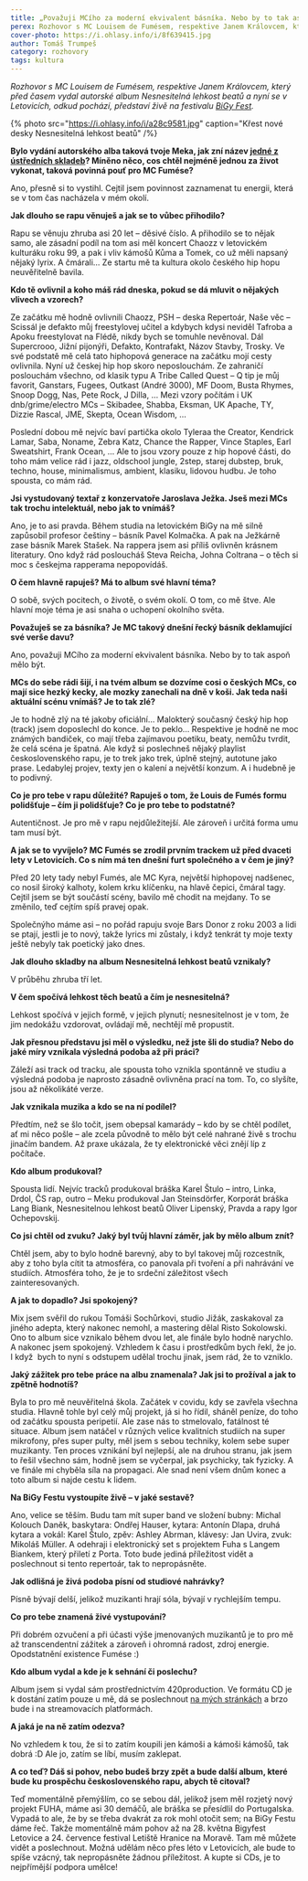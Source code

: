 ```yaml
---
title: „Považuji MCího za moderní ekvivalent básníka. Nebo by to tak aspoň mělo být.“
perex: Rozhovor s MC Louisem de Fumésem, respektive Janem Královcem, který před časem vydal autorské album Nesnesitelná lehkost beatů.
cover-photo: https://i.ohlasy.info/i/8f639415.jpg
author: Tomáš Trumpeš
category: rozhovory
tags: kultura
---
```


*Rozhovor s MC Louisem de Fumésem, respektive Janem Královcem, který před časem vydal autorské album Nesnesitelná lehkost beatů a nyní se v Letovicích, odkud pochází, představí živě na festivalu [BiGy Fest](https://bigyfestletovice.cz/).*

{% photo src="https://i.ohlasy.info/i/a28c9581.jpg" caption="Křest nové desky Nesnesitelná lehkost beatů" /%}

**Bylo vydání autorského alba taková tvoje Meka, jak zní název [jedné z ústředních skladeb](https://www.youtube.com/watch?v=Jwu6qs-7uuo)? Míněno něco, cos chtěl nejméně jednou za život vykonat, taková povinná pouť pro MC Fumése?**

Ano, přesně si to vystihl. Cejtil jsem povinnost zaznamenat tu energii, která se v tom čas nacházela v mém okolí.

**Jak dlouho se rapu věnuješ a jak se to vůbec přihodilo?**

Rapu se věnuju zhruba asi 20 let – děsivé číslo. A přihodilo se to nějak samo, ale zásadní podíl na tom asi měl koncert Chaozz v letovickém kulturáku roku 99, a pak i vliv kámošů Kůma a Tomek, co už měli napsaný nějaký lyrix. A čmárali… Ze startu mě ta kultura okolo českého hip hopu neuvěřitelně bavila.

**Kdo tě ovlivnil a koho máš rád dneska, pokud se dá mluvit o nějakých vlivech a vzorech?**

Ze začátku mě hodně ovlivnili Chaozz, PSH – deska Repertoár, Naše věc – Scissál je defakto můj freestylovej učitel a kdybych kdysi neviděl Tafroba a Apoku freestylovat na Flédě, nikdy bych se tomuhle nevěnoval. Dál Supercrooo, Jižní pijonýři, Defakto, Kontrafakt, Názov Stavby, Trosky. Ve své podstatě mě celá tato hiphopová generace na začátku mojí cesty ovlivnila. Nyní už českej hip hop skoro neposlouchám. Ze zahraničí poslouchám všechno, od klasik typu A Tribe Called Quest – Q tip je můj favorit, Ganstars, Fugees, Outkast (André 3000), MF Doom, Busta Rhymes, Snoop Dogg, Nas, Pete Rock, J Dilla, … Mezi vzory počítám i UK dnb/grime/electro MCs – Skibadee, Shabba, Eksman, UK Apache, TY, Dizzie Rascal, JME, Skepta, Ocean Wisdom, …

Poslední dobou mě nejvíc baví partička okolo Tyleraa the Creator, Kendrick Lamar, Saba, Noname, Zebra Katz, Chance the Rapper, Vince Staples, Earl Sweatshirt, Frank Ocean, … Ale to jsou vzory pouze z hip hopové části, do toho mám velice rád i jazz, oldschool jungle, 2step, starej dubstep, bruk, techno, house, minimalismus, ambient, klasiku, lidovou hudbu. Je toho spousta, co mám rád.

**Jsi vystudovaný textař z konzervatoře Jaroslava Ježka. Jseš mezi MCs tak trochu intelektuál, nebo jak to vnímáš?**

Ano, je to asi pravda. Během studia na letovickém BiGy na mě silně zapůsobil profesor češtiny – básník Pavel Kolmačka. A pak na Ježkárně zase básník Marek Stašek. Na rappera jsem asi příliš ovlivněn krásnem literatury. Ono když rád posloucháš Steva Reicha, Johna Coltrana – o těch si moc s českejma rapperama nepopovídáš.

**O čem hlavně rapuješ? Má to album své hlavní téma?**

O sobě, svých pocitech, o životě, o svém okolí. O tom, co mě štve. Ale hlavní moje téma je asi snaha o uchopení okolního světa.

**Považuješ se za básníka? Je MC takový dnešní řecký básník deklamující své verše davu?**

Ano, považuji MCího za moderní ekvivalent básníka. Nebo by to tak aspoň mělo být.

**MCs do sebe rádi šijí, i na tvém album se dozvíme cosi o českých MCs, co mají sice hezký kecky, ale mozky zanechali na dně v koši. Jak teda naši aktuální scénu vnímáš? Je to tak zlé?**

Je to hodně zlý na té jakoby oficiální… Malokterý současný český hip hop (track) jsem doposlechl do konce. Je to peklo… Respektive je hodně ne moc známých bandiček, co mají třeba zajímavou poetiku, beaty, nemůžu tvrdit, že celá scéna je špatná. Ale když si poslechneš nějaký playlist československého rapu, je to trek jako trek, úplně stejný, autotune jako prase. Ledabylej projev, texty jen o kalení a největší konzum. A i hudebně je to podivný.

**Co je pro tebe v rapu důležité? Rapuješ o tom, že Louis de Fumés formu polidšťuje – čím ji polidšťuje? Co je pro tebe to podstatné?**

Autentičnost. Je pro mě v rapu nejdůležitejší. Ale zároveň i určitá forma umu tam musí být.

**A jak se to vyvíjelo? MC Fumés se zrodil prvním trackem už před dvaceti lety v Letovicích. Co s ním má ten dnešní furt společného a v čem je jiný?**

Před 20 lety tady nebyl Fumés, ale MC Kyra, největší hiphopovej nadšenec, co nosil široký kalhoty, kolem krku klíčenku, na hlavě čepici, čmáral tagy. Cejtil jsem se být součástí scény, bavilo mě chodit na mejdany. To se změnilo, teď cejtím spíš pravej opak.

Společnýho máme asi – no pořád rapuju svoje Bars Donor z roku 2003 a lidi se ptají, jestli je to nový, takže lyrics mi zůstaly, i když tenkrát ty moje texty ještě nebyly tak poetický jako dnes.

**Jak dlouho skladby na album Nesnesitelná lehkost beatů vznikaly?**

V průběhu zhruba tří let.

**V čem spočívá lehkost těch beatů a čím je nesnesitelná?**

Lehkost spočívá v jejich formě, v jejich plynutí; nesnesitelnost je v tom, že jim nedokážu vzdorovat, ovládají mě, nechtějí mě propustit.

**Jak přesnou představu jsi měl o výsledku, než jste šli do studia? Nebo do jaké míry vznikala výsledná podoba až při práci?**

Záleží asi track od tracku, ale spousta toho vznikla spontánně ve studiu a výsledná podoba je naprosto zásadně ovlivněna prací na tom. To, co slyšíte, jsou až několikáté verze.

**Jak vznikala muzika a kdo se na ní podílel?**

Předtím, než se šlo točit, jsem obepsal kamarády – kdo by se chtěl podílet, ať mi něco pošle – ale zcela původně to mělo být celé nahrané živě s trochu jinačím bandem. Až praxe ukázala, že ty elektronické věci znějí líp z počítače.

**Kdo album produkoval?**

Spousta lidí. Nejvíc tracků produkoval bráška Karel Štulo – intro, Linka, Drdol, ČS rap, outro – Meku produkoval Jan Steinsdörfer, Korporát bráška Lang Biank, Nesnesitelnou lehkost beatů Oliver Lipenský, Pravda a rapy Igor Ochepovskij.

**Co jsi chtěl od zvuku? Jaký byl tvůj hlavní záměr, jak by mělo album znít?**

Chtěl jsem, aby to bylo hodně barevný, aby to byl takovej můj rozcestník, aby z toho byla cítit ta atmosféra, co panovala při tvoření a při nahrávání ve studiích. Atmosféra toho, že je to srdeční záležitost všech zainteresovaných.

**A jak to dopadlo? Jsi spokojený?**

Mix jsem svěřil do rukou Tomáši Sochůrkovi, studio Jižák, zaskakoval za jiného adepta, který nakonec nemohl, a mastering dělal Risto Sokolowski. Ono to album sice vznikalo během dvou let, ale finále bylo hodně narychlo. A nakonec jsem spokojený. Vzhledem k času i prostředkům bych řekl, že jo. I když  bych to nyní s odstupem udělal trochu jinak, jsem rád, že to vzniklo.

**Jaký zážitek pro tebe práce na albu znamenala? Jak jsi to prožíval a jak to zpětně hodnotíš?**

Byla to pro mě neuvěřitelná škola. Začátek v covidu, kdy se zavřela všechna studia. Hlavně tohle byl celý můj projekt, já si ho řídil, sháněl peníze, do toho od začátku spousta peripetií. Ale zase nás to stmelovalo, fatálnost té situace. Album jsem natáčel v různých velice kvalitních studiích na super mikrofony, přes super pulty, měl jsem s sebou techniky, kolem sebe super muzikanty. Ten proces vznikání byl nejlepší, ale na druhou stranu, jak jsem to řešil všechno sám, hodně jsem se vyčerpal, jak psychicky, tak fyzicky. A ve finále mi chyběla síla na propagaci. Ale snad není všem dnům konec a toto album si najde cestu k lidem.

**Na BiGy Festu vystoupíte živě – v jaké sestavě?**

Ano, velice se těším. Budu tam mít super band ve složení bubny: Michal Kolouch Daněk, baskytara: Ondřej Hauser, kytara: Antonín Dlapa, druhá kytara a vokál: Karel Štulo, zpěv: Ashley Abrman, klávesy: Jan Uvira, zvuk: Mikoláš Müller. A odehraji i elektronický set s projektem Fuha s Langem Biankem, který přiletí z Porta. Toto bude jediná příležitost vidět a poslechnout si tento repertoár, tak to nepropásněte.

**Jak odlišná je živá podoba písní od studiové nahrávky?**

Písně bývají delší, jelikož muzikanti hrají sóla, bývají v rychlejším tempu.

**Co pro tebe znamená živé vystupování?**

Při dobrém ozvučení a při účasti výše jmenovaných muzikantů je to pro mě až transcendentní zážitek a zároveň i ohromná radost, zdroj energie. Opodstatnění existence Fumése :)

**Kdo album vydal a kde je k sehnání či poslechu?**

Album jsem si vydal sám prostřednictvím 420production. Ve formátu CD je k dostání zatím pouze u mě, dá se poslechnout [na mých stránkách](https://www.mcfumes.cz/credits/) a brzo bude i na streamovacích platformách.

**A jaká je na ně zatím odezva?**

No vzhledem k tou, že si to zatím koupili jen kámoši a kámoši kámošů, tak dobrá :D Ale jo, zatím se líbí, musím zaklepat.

**A co teď? Dáš si pohov, nebo budeš brzy zpět a bude další album, které bude ku prospěchu československého rapu, abych tě citoval?**

Teď momentálně přemýšlím, co se sebou dál, jelikož jsem měl rozjetý nový projekt FUHA, máme asi 30 demáčů, ale bráška se přesídlil do Portugalska. Vypadá to ale, že by se třeba dvakrát za rok mohl otočit sem; na BiGy Festu dáme řeč. Takže momentálně mám pohov až na 28. května Bigyfest Letovice a 24. července festival Letiště Hranice na Moravě. Tam mě můžete vidět a poslechnout. Možná udělám něco přes léto v Letovicích, ale bude to spíše vzácný, tak nepropásněte žádnou příležitost. A kupte si CDs, je to nejpřímější podpora umělce!